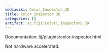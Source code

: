 ```yaml
---
mediawiki: Color_Inspector_3D
title: Color Inspector 3D
categories: []
artifact: sc.fiji:Color\_Inspector\_3D
---
```


Documentation: /ij/plugins/color-inspector.html

Not hardware accelerated.


